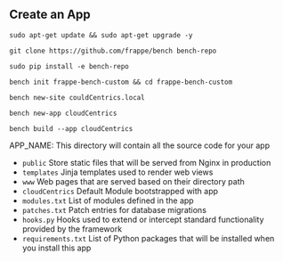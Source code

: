 ## Create an App
```
sudo apt-get update && sudo apt-get upgrade -y
```
```
git clone https://github.com/frappe/bench bench-repo
```
```
sudo pip install -e bench-repo
```
```
bench init frappe-bench-custom && cd frappe-bench-custom
```
```
bench new-site couldCentrics.local
```
```
bench new-app cloudCentrics
```

```
bench build --app cloudCentrics
```

APP_NAME: This directory will contain all the source code for your app
- `public` Store static files that will be served from Nginx in production
- `templates` Jinja templates used to render web views
- `www` Web pages that are served based on their directory path
- `cloudCentrics` Default Module bootstrapped with app
- `modules.txt` List of modules defined in the app
- `patches.txt` Patch entries for database migrations
- `hooks.py` Hooks used to extend or intercept standard functionality provided by the framework
- `requirements.txt` List of Python packages that will be installed when you install this app
